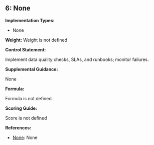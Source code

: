 ## 6: None

**Implementation Types:**
 
- None

**Weight:** Weight is not defined

**Control Statement:**

Implement data quality checks, SLAs, and runbooks; monitor failures.

**Supplemental Guidance:**

None

**Formula:**

Formula is not defined

**Scoring Guide:**

Score is not defined

**References:**

- [None](None): None